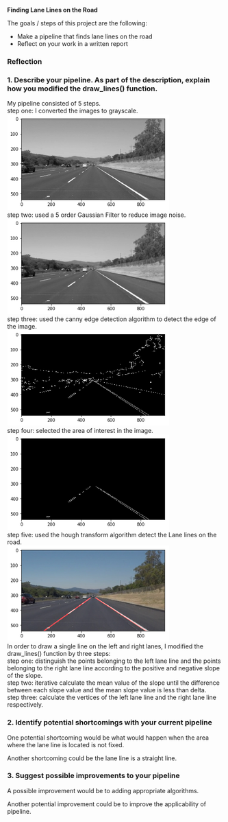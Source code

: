 **Finding Lane Lines on the Road**

The goals / steps of this project are the following:
* Make a pipeline that finds lane lines on the road
* Reflect on your work in a written report

### Reflection

### 1. Describe your pipeline. As part of the description, explain how you modified the draw_lines() function.

My pipeline consisted of 5 steps.  
step one: I converted the images to grayscale.  
![image](https://github.com/elonshi/udacity/raw/master/project1/images/grayscale.png)  
step two: used a 5 order Gaussian Filter to reduce image noise.  
![image](https://github.com/elonshi/udacity/raw/master/project1/images/gaussian_filter.png)  
step three: used the canny edge detection algorithm to detect the edge of the image.  
![image](https://github.com/elonshi/udacity/raw/master/project1/images/canny_edges.png)  
step four: selected the area of interest in the image.  
![image](https://github.com/elonshi/udacity/raw/master/project1/images/region_mask.png)  
step five: used the hough transform algorithm detect the Lane lines on the road.  
![image](https://github.com/elonshi/udacity/raw/master/project1/images/hough_transform.png)  
In order to draw a single line on the left and right lanes, I modified the draw_lines() function by three steps:  
step one: distinguish the points belonging to the left lane line and the points belonging to the right lane line 
          according to the positive and negative slope of the slope.  
step two: iterative calculate the mean value of the slope until the difference between each slope value 
          and the mean slope value is less than delta.  
step three: calculate the vertices of the left lane line and the right lane line respectively.  

### 2. Identify potential shortcomings with your current pipeline

One potential shortcoming would be what would happen when the area where the lane line is located is not fixed. 

Another shortcoming could be the lane line is a straight line.


### 3. Suggest possible improvements to your pipeline

A possible improvement would be to adding appropriate algorithms.

Another potential improvement could be to improve the applicability of pipeline.
